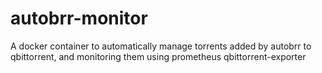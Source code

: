 # autobrr-monitor
A docker container to automatically manage torrents added by autobrr to qbittorrent, and monitoring them using prometheus qbittorrent-exporter
